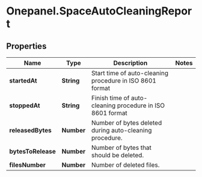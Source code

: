 # Onepanel.SpaceAutoCleaningReport

## Properties
Name | Type | Description | Notes
------------ | ------------- | ------------- | -------------
**startedAt** | **String** | Start time of auto-cleaning procedure in ISO 8601 format | 
**stoppedAt** | **String** | Finish time of auto-cleaning procedure in ISO 8601 format | 
**releasedBytes** | **Number** | Number of bytes deleted during auto-cleaning procedure. | 
**bytesToRelease** | **Number** | Number of bytes that should be deleted. | 
**filesNumber** | **Number** | Number of deleted files. | 


